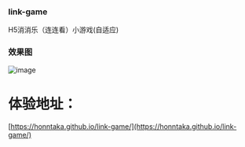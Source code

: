 ### link-game
H5消消乐（连连看）小游戏(自适应)

### 效果图
![image](https://github.com/HOnnTaka/link-game/assets/55044344/0cf5b7da-b227-47f3-b978-3cd761ed8487)

# 体验地址：
[https://honntaka.github.io/link-game/](https://honntaka.github.io/link-game/)
